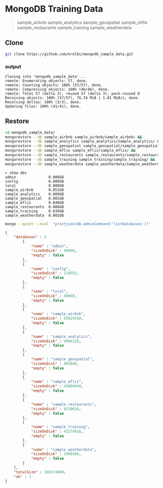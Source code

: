 <!-- Global site tag (gtag.js) - Google Analytics -->
<script async src="https://www.googletagmanager.com/gtag/js?id=G-ZKTM9KPCT1"></script>
<script>
  window.dataLayer = window.dataLayer || [];
  function gtag(){dataLayer.push(arguments);}
  gtag('js', new Date());

  gtag('config', 'G-ZKTM9KPCT1');
</script>
# MongoDB Training Data


> sample_airbnb
> sample_analytics
> sample_geospatial
> sample_mflix
> sample_restaurants
> sample_training
> sample_weatherdata

## Clone
```sh
git clone https://github.com/erelbi/mongodb_sample_data.git
```
### output
```output
Cloning into 'mongodb_sample_data'...
remote: Enumerating objects: 57, done.
remote: Counting objects: 100% (57/57), done.
remote: Compressing objects: 100% (46/46), done.
remote: Total 57 (delta 3), reused 57 (delta 3), pack-reused 0
Receiving objects: 100% (57/57), 76.74 MiB | 1.81 MiB/s, done.
Resolving deltas: 100% (3/3), done.
Updating files: 100% (41/41), done.
```
## Restore
```sh
cd mongodb_sample_data/
mongorestore --db sample_airbnb sample_airbnb/sample_airbnb/ &&
mongorestore --db sample_analytics sample_analytics/sample_analytics/ &&
mongorestore --db sample_geospatial sample_geospatial/sample_geospatial/ &&
mongorestore --db sample_mflix sample_mflix/sample_mflix/ &&
mongorestore --db sample_restaurants sample_restaurants/sample_restaurants/ &&
mongorestore --db sample_training sample_training/sample_training/ &&
mongorestore --db sample_weatherdata sample_weatherdata/sample_weatherdata/ &&
```
```
> show dbs
admin               0.000GB
config              0.000GB
local               0.000GB
sample_airbnb       0.051GB
sample_analytics    0.009GB
sample_geospatial   0.001GB
sample_mflix        0.040GB
sample_restaurants  0.006GB
sample_training     0.039GB
sample_weatherdata  0.002GB
```

```sh
mongo --quiet --eval  "printjson(db.adminCommand('listDatabases'))"
```
```json
{
	"databases" : [
		{
			"name" : "admin",
			"sizeOnDisk" : 40960,
			"empty" : false
		},
		{
			"name" : "config",
			"sizeOnDisk" : 110592,
			"empty" : false
		},
		{
			"name" : "local",
			"sizeOnDisk" : 40960,
			"empty" : false
		},
		{
			"name" : "sample_airbnb",
			"sizeOnDisk" : 55029760,
			"empty" : false
		},
		{
			"name" : "sample_analytics",
			"sizeOnDisk" : 9904128,
			"empty" : false
		},
		{
			"name" : "sample_geospatial",
			"sizeOnDisk" : 983040,
			"empty" : false
		},
		{
			"name" : "sample_mflix",
			"sizeOnDisk" : 43069440,
			"empty" : false
		},
		{
			"name" : "sample_restaurants",
			"sizeOnDisk" : 6230016,
			"empty" : false
		},
		{
			"name" : "sample_training",
			"sizeOnDisk" : 42274816,
			"empty" : false
		},
		{
			"name" : "sample_weatherdata",
			"sizeOnDisk" : 2490368,
			"empty" : false
		}
	],
	"totalSize" : 160174080,
	"ok" : 1
}
```




